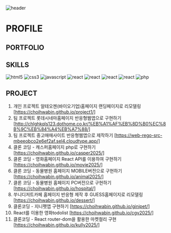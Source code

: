 ![header](https://capsule-render.vercel.app/api?type=waving&color=auto&height=200&section=header&text=Frontend&fontSize=30)

 # PROFILE
 ## PORTFOLIO
 ## SKILLS
  <img src="https://img.shields.io/badge/HTML5-orange?style=flat-square&logo=HTML5&logoColor=white" alt="html5" />&nbsp;<img src="https://img.shields.io/badge/CSS3-blue?style=flat-square&logo=CSS&logoColor=white" alt="css3" />&nbsp;<img src="https://img.shields.io/badge/javascript-yellow?style=flat-square&logo=javascript&logoColor=white" alt="javascript" />&nbsp;<img src="https://img.shields.io/badge/React-skyblue?style=flat-square&logo=React&logoColor=white" alt="react" />&nbsp;<img src="https://img.shields.io/badge/jQuery-blue?style=flat-square&logo=jQuery&logoColor=white" alt="react" />&nbsp;<img src="https://img.shields.io/badge/Figma-red?style=flat-square&logo=Figma&logoColor=white" alt="react" />&nbsp;<img src="https://img.shields.io/badge/Sass-pink?style=flat-square&logo=Sass&logoColor=white" alt="react" />&nbsp;<img src="https://img.shields.io/badge/php-purple?style=flat-square&logo=PHP&logoColor=white" alt="php" />
 ## PROJECT
 1. 개인 프로젝트 알테오젠(바이오기업)홈페이지 랜딩페이지로 리모델링 [https://choihwabin.github.io/project1/]<br>
 2. 팀 프로젝트 롯데시네마홈페이지 반응형웹앱으로 구현하기[http://chlghkqls123.dothome.co.kr/%EB%A1%AF%EB%8D%B0%EC%8B%9C%EB%84%A4%EB%A7%88/]<br>
 3. 팀 프로젝트 중고매매사이트 반응형웹앱으로 제작하기 [https://web-rego-src-mbeeobco2e6ef2af.sel4.cloudtype.app/]<br>
 4. 클론 코딩 - 캐스퍼홈페이지 php로 구현하기 [https://choihwabin.github.io/casper2025/]<br>
 5. 클론 코딩 - 영화홈페이지 React API를 이용하여 구현하기 [https://choihwabin.github.io/movie2025/]<br>
 6. 클론 코딩 - 동물병원 홈페이지 MOBILE버전으로 구현하기 [https://choihwabin.github.io/animal2025/]<br>
 7. 클론 코딩 - 동물병원 홈페이지 PC버전으로 구현하기 [https://choihwabin.github.io/hospital/]<br>
 8. 쑤니디저트카페 홈페이지 반응형 제작 후 GUESS홈페이지로 리모델링 [https://choihwabin.github.io/dessert/]<br>
 9. 클론코딩 - 지니펫앱 구현하기 [https://choihwabin.github.io/ginipet/]<br>
 10. React를 이용한 영화todolist [https://choihwabin.github.io/cgv2025/]<br>
 11. 클론코딩 - React router-dom을 활용한 마켓컬리 구현 [https://choihwabin.github.io/kully2025/]<br>


